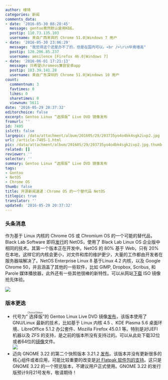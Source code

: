 ```yaml
---
author: 棣琦
categories: 新闻
comments_data:
- date: '2016-05-30 08:28:45'
  message: gentoo竟然默认是用KDE。
  postip: 110.73.135.103
  username: 来自广西来宾的 Chrome 51.0|Windows 7 用户
- date: '2016-05-30 23:06:29'
  message: "我觉得这个还是办不了的，但是在国内可以。<br />\r\n毕竟墙高"
  postip: 120.206.85.237
  username: amsilence [Firefox 46.0|Windows 7]
- date: '2016-06-01 17:21:13'
  message: 只希望chromeos兼容安卓app
  postip: 183.39.141.28
  username: 来自广东深圳的 Chrome 51.0|Windows 10 用户
count:
  commentnum: 3
  favtimes: 0
  likes: 0
  sharetimes: 0
  viewnum: 5611
date: '2016-05-29 20:37:32'
editorchoice: false
excerpt: Gentoo Linux “选择版” Live DVD 镜像发布
fromurl: ''
id: 7405
islctt: false
largepic: /data/attachment/album/201605/29/203735yo4o4bk4sgk2ivp2.jpg
url: /article-7405-1.html
pic: /data/attachment/album/201605/29/203735yo4o4bk4sgk2ivp2.jpg.thumb.jpg
related: []
reviewer: ''
selector: ''
summary: Gentoo Linux “选择版” Live DVD 镜像发布
tags:
- Gentoo
- NetOS
- Chrome OS
thumb: false
title: 开源新闻速递：Chrome OS 的一个替代品 NetOS
titlepic: true
translator: ''
updated: '2016-05-29 20:37:32'
---
```


### 头条消息


作为基于 Linux 内核的 Chrome OS 或 Chromium OS 的一个可能的替代品，Black Lab Software 即将[发行](http://www.pc-opensystems.com/2016/05/netos-enterprise-developer-preview-8-is.html)的 NetOS，使用了 Black Lab Linux OS 企业版中相同的技术。其第一个版本正在开发中。NetOS 的 80% 基于 Web，只有 20% 在本地，这样它的内核会更小，对文件和库的维护更少，大量的工作都由开发者在服务器端解决了。NetOS Enterprise Linux 8 基于Linux 4.2 内核，以及 Google Chrome 50，并且涵盖了其他的一些软件，比如 GIMP, Dropbox, Scribus, 和 Parole 媒体播放器，此外还有一些其他很棒的新特性。可以从网站[下载](http://www.pc-opensystems.com/2016/05/netos-enterprise-developer-preview-8-is.html) ISO 镜像抢先体验。


![](/data/attachment/album/201605/29/203735yo4o4bk4sgk2ivp2.jpg)


### 版本更迭


* 代号为“<ruby> 选择版 <rt>  Choice Edition </rt></ruby>”的 Gentoo Linux Live DVD 镜像[发布](https://wiki.gentoo.org/wiki/Project:RelEng/LiveDVD/20160514)，该版本使用了 GNU/Linux 最新的技术，比如基于 Linux 内核 4.5 、KDE Plasma 5.6 桌面环境、LibreOffice 5.1.2 办公套件、Mozilla Firefox 45.0.1 等。特别是对UEFI 机器以及 ZFS 的支持，是之前的版本所没有支持过的。可以从此处下载32位或者64位的[镜像](http://linux.softpedia.com/get/System/Operating-Systems/Linux-Distributions/Gentoo-Linux-879.shtml#download)文件。  
![](/data/attachment/album/201605/29/203736lwdckz9aca789iii.jpg)
* 迈向 GNOME 3.22 的第二个快照版本 3.21.2 [发布](http://permalink.gmane.org/gmane.comp.gnome.devel.announce/465)。该版本并没有更新很多的核心组件或者应用，可能比较重要的改变是[对 Flatpak 软件包的支持](http://news.softpedia.com/news/gnome-software-package-manager-has-just-received-support-for-flatpak-packages-504397.shtml)。这只是 GNOME 3.22 的一个预览版本，不建议用户正式使用。GNOME 3.22 的发行版预计9月21号发布，敬请期待！
